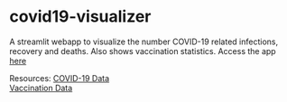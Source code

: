 # covid19-visualizer

A streamlit webapp to visualize the number COVID-19 related infections, recovery and deaths. Also shows vaccination statistics. Access the app [here](https://sea-covid-app.herokuapp.com/)

Resources:
[COVID-19 Data](https://github.com/CSSEGISandData/COVID-19)<br>
[Vaccination Data](https://github.com/owid/covid-19-data)
